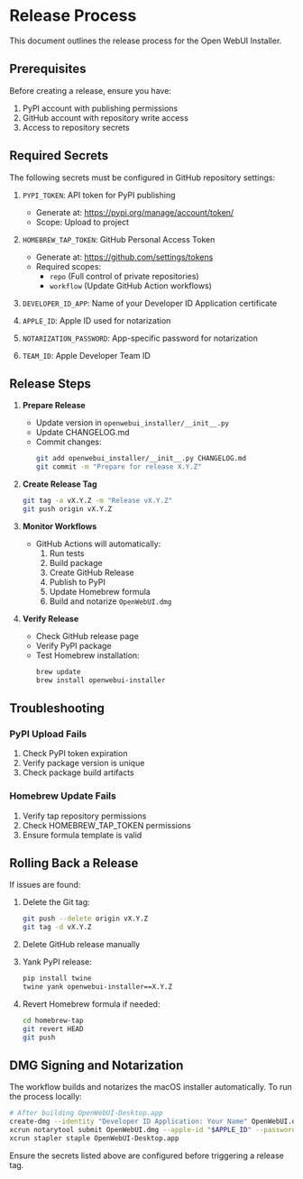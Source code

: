 # Release Process

This document outlines the release process for the Open WebUI Installer.

## Prerequisites

Before creating a release, ensure you have:

1. PyPI account with publishing permissions
2. GitHub account with repository write access
3. Access to repository secrets

## Required Secrets

The following secrets must be configured in GitHub repository settings:

1. `PYPI_TOKEN`: API token for PyPI publishing
   - Generate at: https://pypi.org/manage/account/token/
   - Scope: Upload to project

2. `HOMEBREW_TAP_TOKEN`: GitHub Personal Access Token
   - Generate at: https://github.com/settings/tokens
   - Required scopes:
     * `repo` (Full control of private repositories)
     * `workflow` (Update GitHub Action workflows)

3. `DEVELOPER_ID_APP`: Name of your Developer ID Application certificate
4. `APPLE_ID`: Apple ID used for notarization
5. `NOTARIZATION_PASSWORD`: App-specific password for notarization
6. `TEAM_ID`: Apple Developer Team ID

## Release Steps

1. **Prepare Release**
   - Update version in `openwebui_installer/__init__.py`
   - Update CHANGELOG.md
   - Commit changes:
     ```bash
     git add openwebui_installer/__init__.py CHANGELOG.md
     git commit -m "Prepare for release X.Y.Z"
     ```

2. **Create Release Tag**
   ```bash
   git tag -a vX.Y.Z -m "Release vX.Y.Z"
   git push origin vX.Y.Z
   ```

3. **Monitor Workflows**
   - GitHub Actions will automatically:
     1. Run tests
     2. Build package
     3. Create GitHub Release
     4. Publish to PyPI
     5. Update Homebrew formula
     6. Build and notarize `OpenWebUI.dmg`

4. **Verify Release**
   - Check GitHub release page
   - Verify PyPI package
   - Test Homebrew installation:
     ```bash
     brew update
     brew install openwebui-installer
     ```

## Troubleshooting

### PyPI Upload Fails
1. Check PyPI token expiration
2. Verify package version is unique
3. Check package build artifacts

### Homebrew Update Fails
1. Verify tap repository permissions
2. Check HOMEBREW_TAP_TOKEN permissions
3. Ensure formula template is valid

## Rolling Back a Release

If issues are found:

1. Delete the Git tag:
   ```bash
   git push --delete origin vX.Y.Z
   git tag -d vX.Y.Z
   ```

2. Delete GitHub release manually

3. Yank PyPI release:
   ```bash
   pip install twine
   twine yank openwebui-installer==X.Y.Z
   ```

4. Revert Homebrew formula if needed:
   ```bash
   cd homebrew-tap
   git revert HEAD
   git push
   ```

## DMG Signing and Notarization

The workflow builds and notarizes the macOS installer automatically. To run the process locally:

```bash
# After building OpenWebUI-Desktop.app
create-dmg --identity "Developer ID Application: Your Name" OpenWebUI.dmg OpenWebUI-Desktop.app
xcrun notarytool submit OpenWebUI.dmg --apple-id "$APPLE_ID" --password "$NOTARIZATION_PASSWORD" --team-id "$TEAM_ID" --wait
xcrun stapler staple OpenWebUI-Desktop.app
```

Ensure the secrets listed above are configured before triggering a release tag.
